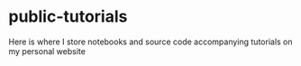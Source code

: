 # public-tutorials
Here is where I store notebooks and source code accompanying tutorials on my personal website
